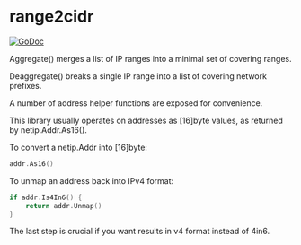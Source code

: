 # range2cidr

[![GoDoc](https://img.shields.io/badge/pkg.go.dev-doc-blue)](https://pkg.go.dev/github.com/BourgeoisBear/range2cidr)

Aggregate() merges a list of IP ranges into a minimal set of covering ranges.

Deaggregate() breaks a single IP range into a list of covering network prefixes.

A number of address helper functions are exposed for convenience.

This library usually operates on addresses as [16]byte values, as returned by netip.Addr.As16().

To convert a netip.Addr into [16]byte:

```go
addr.As16()
```

To unmap an address back into IPv4 format:

```go
if addr.Is4In6() {
	return addr.Unmap()
}
```

The last step is crucial if you want results in v4 format instead of 4in6.
